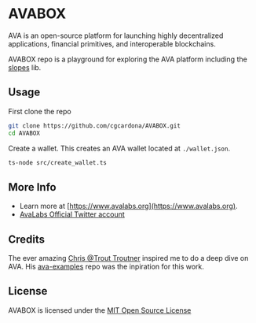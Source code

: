 # AVABOX

AVA is an open-source platform for launching highly decentralized applications, financial primitives, and interoperable blockchains.

AVABOX repo is a playground for exploring the AVA platform including the [slopes](https://github.com/ava-labs/slopes) lib.

## Usage

First clone the repo

```bash
git clone https://github.com/cgcardona/AVABOX.git
cd AVABOX
```

Create a wallet. This creates an AVA wallet located at `./wallet.json`.

```bash
ts-node src/create_wallet.ts
```

## More Info

- Learn more at [https://www.avalabs.org](https://www.avalabs.org).
- [AvaLabs Official Twitter account](https://twitter.com/avalabsofficial)

## Credits

The ever amazing [Chris @Trout Troutner](https://twitter.com/christroutner) inspired me to do a deep dive on AVA. His [ava-examples](https://github.com/christroutner/ava-examples) repo was the inpiration for this work.

## License

AVABOX is licensed under the [MIT Open Source License](./LICENSE)
